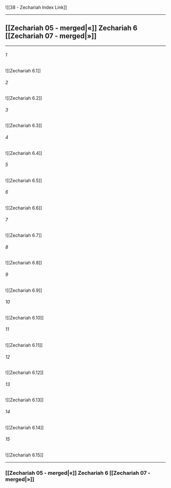 ![[38 - Zechariah Index Link]]

---
##  [[Zechariah 05 - merged|«]] Zechariah 6 [[Zechariah 07 - merged|»]]

---

###### 1
![[Zechariah 6.1]] 

###### 2
![[Zechariah 6.2]] 

###### 3
![[Zechariah 6.3]] 

###### 4
![[Zechariah 6.4]]

###### 5 
![[Zechariah 6.5]] 

###### 6
![[Zechariah 6.6]] 

###### 7
![[Zechariah 6.7]] 

###### 8
![[Zechariah 6.8]] 

###### 9
![[Zechariah 6.9]] 

###### 10
![[Zechariah 6.10]] 

###### 11
![[Zechariah 6.11]] 

###### 12
![[Zechariah 6.12]]

###### 13
![[Zechariah 6.13]] 

###### 14
![[Zechariah 6.14]] 

###### 15
![[Zechariah 6.15]]


---
###  [[Zechariah 05 - merged|«]] Zechariah 6 [[Zechariah 07 - merged|»]]